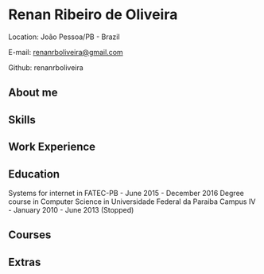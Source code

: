 # Renan Ribeiro de Oliveira

Location: João Pessoa/PB - Brazil

E-mail: renanrboliveira@gmail.com

Github: renanrboliveira

## About me

## Skills

## Work Experience

## Education
Systems for internet in FATEC-PB - June 2015 - December 2016
Degree course in Computer Science in Universidade Federal da Paraiba Campus IV - January 2010 - June 2013 (Stopped)

## Courses

## Extras

